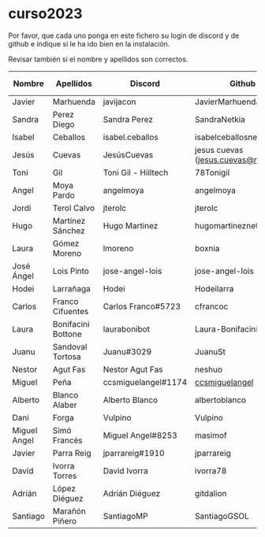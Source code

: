 # curso2023

Por favor, que cada uno ponga en este fichero su login de discord y de github e indique si le ha ido bien en la instalación.

Revisar también si el nombre y apellidos son correctos.

| Nombre | Apellidos | Discord | Github | Instalación (SI/NO) | Git (SI/NO) |
| -- | -- | -- | -- | -- | -- |
| Javier | Marhuenda | javijacon | JavierMarhuenda | SI | SI |
| Sandra | Perez Diego | Sandra Perez | SandraNetkia | SI | SI |
| Isabel | Ceballos | isabel.ceballos | isabelceballosnetkia | SI | SI |
|Jesús| Cuevas |JesúsCuevas|jesus cuevas (jesus.cuevas@netkia.es)|Si|Si| 
| Toni | Gil | Toni Gil - Hilltech | 78Tonigil | SI | SI |
| Angel | Moya Pardo | angelmoya | angelmoya | SI | SI |
| Jordi | Terol Calvo | jterolc | jterolc | SI | SI |
| Hugo | Martínez Sánchez | Hugo Martinez | hugomartineznetkia | SI | SI |
| Laura | Gómez Moreno | lmoreno | boxnia | SI | SI |
| José Ángel | Lois Pinto | jose-angel-lois | jose-angel-lois | SI | SI |
|Hodei| Larrañaga | Hodei | Hodeilarra | SI | SI |
| Carlos | Franco Cifuentes | Carlos Franco#5723 | cfrancoc | SI | SI |
| Laura | Bonifacini Bottone | laurabonibot | Laura-Bonifacini | SI | SI |
| Juanu | Sandoval Tortosa | Juanu#3029 | JuanuSt | SI | SI |
| Nestor | Agut Fas | Nestor Agut Fas | neshuo | SI | SI
| Miguel | Peña | ccsmiguelangel#1174 | [ccsmiguelangel](https://github.com/ccsmiguelangel)| NO  | SI |
| Alberto | Blanco Alaber | Alberto Blanco | albertoblanco | SI | SI |
| Dani | Forga | Vulpino | Vulpino | SI | SI |
|Miguel Angel | Simó Francés | Miguel Angel#8253 | masimof | SI |
| Javier | Parra Reig | jparrareig#1910 | jparrareig | SI | SI |
|David | Ivorra Torres| David Ivorra| ivorra78|SI | SI|
| Adrián | López Diéguez | Adrián Diéguez | gitdalion | SI | SI |
|Santiago |Marañón Piñero |SantiagoMP |SantiagoGSOL |SI | SI|

